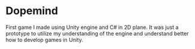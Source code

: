 # Dopemind
First game I made using Unity engine and C# in 2D plane. It was just a prototype to utilize my understanding of the engine and understand better how to develop games in Unity.
